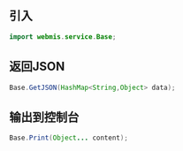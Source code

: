 ## 引入
```java
import webmis.service.Base;
```

## 返回JSON
```java
Base.GetJSON(HashMap<String,Object> data);
```

## 输出到控制台
```java
Base.Print(Object... content);
```
